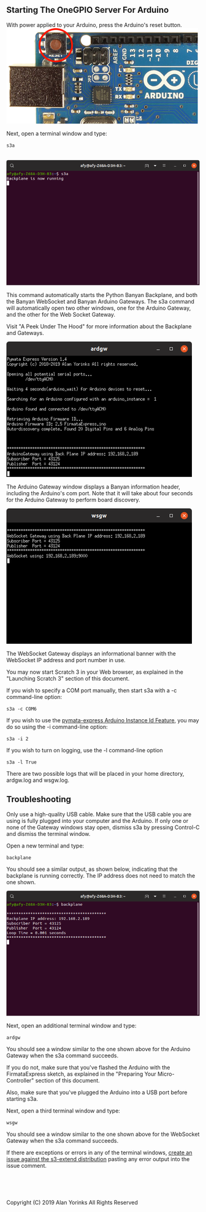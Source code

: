 ## Starting The OneGPIO Server For Arduino

With power applied to your Arduino, press the Arduino's reset button.
<img src="../images/ard_reset.png" >

Next, open a terminal window and type:

```
s3a
```

<br>
<img src="../images/s3a-1.png" >

This command automatically starts the Python Banyan Backplane, and both
the Banyan WebSocket and Banyan Arduino Gateways. The s3a command will
automatically open two other windows, one for the Arduino Gateway, and
the other for the Web Socket Gateway.

Visit "A Peek Under The Hood" for more information about the Backplane and Gateways.

<img src="../images/s3a-2.png" > 

The Arduino Gateway window displays a Banyan information header,
including the Arduino's com port. Note that it will take about four 
seconds for the Arduino Gateway to perform board discovery.

<img src="../images/s3a-3.png" >

The WebSocket Gateway displays an informational banner with the
WebSocket IP address and port number in use.

You may now start Scratch 3 in your Web browser, as explained in the
"Launching Scratch 3" section of this document.

If you wish to specify a COM port manually, then start s3a with a 
-c command-line option:

```
s3a -c COM6
```

If you wish to use the
[pymata-express Arduino Instance Id Feature,](https://mryslab.github.io/pymata-express/firmata_express/)
you may do so using the -i command-line option:

```
s3a -i 2
```

If you wish to turn on logging, use the -l command-line option

```
s3a -l True
```

There are two possible logs that will be placed in your home directory,
ardgw.log and wsgw.log.

## Troubleshooting

Only use a high-quality USB cable. Make sure that the USB cable you are
using is fully plugged into your computer and the Arduino. If only one
or none of the Gateway windows stay open, dismiss s3a by pressing
Control-C and dismiss the terminal window.

Open a new terminal and type:

```
backplane
```
You should see a similar output, as shown below, indicating that the
backplane is running correctly. The IP address does not need to match
the one shown.

<img src="../images/backplane.png" >

Next, open an additional terminal window and type:

```
ardgw
```
You should see a window similar to the one shown above for the Arduino
Gateway when the s3a command succeeds.

If you do not, make sure that you've flashed the Arduino with the
FirmataExpress sketch, as explained in the "Preparing Your
Micro-Controller" section of this document.

Also, make sure that you've plugged the Arduino into a USB port before
starting s3a.

Next, open a third terminal window and type:

```
wsgw
```
You should see a window similar to the one shown above for the WebSocket
Gateway when the s3a command succeeds. 

If there are exceptions or errors in any of the terminal windows,
[create an issue against the s3-extend distribution](https://github.com/MrYsLab/s3-extend/issues)
pasting any error output into the issue comment.



<br> <br> <br>


Copyright (C) 2019 Alan Yorinks All Rights Reserved
